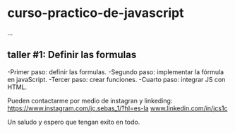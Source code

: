 # curso-practico-de-javascript

...
## taller #1: Definir las formulas

-Primer paso: definir las formulas.
-Segundo paso: implementar la fórmula en javaScript.
-Tercer paso: crear funciones.
-Cuarto paso: integrar JS con HTML.

Pueden contactarme por medio de instagran y linkeding: 
https://www.instagram.com/jc.sebas_1/?hl=es-la
www.linkedin.com/in/jcs1c

Un saludo y espero que tengan exito en todo.
